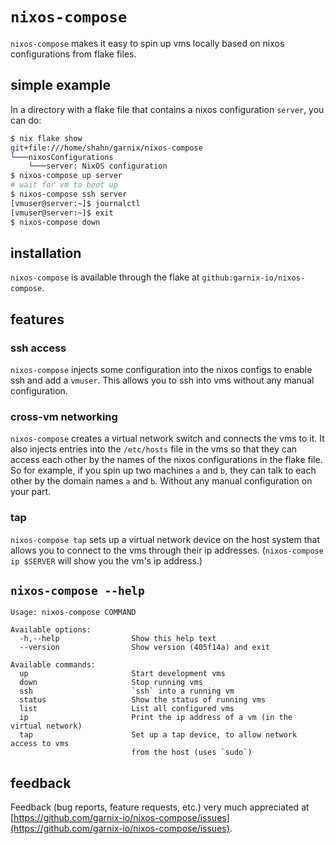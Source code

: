 # `nixos-compose`

`nixos-compose` makes it easy to spin up vms locally based on nixos configurations from flake files.

## simple example

In a directory with a flake file that contains a nixos configuration `server`, you can do:

``` bash
$ nix flake show
git+file:///home/shahn/garnix/nixos-compose
└───nixosConfigurations
    └───server: NixOS configuration
$ nixos-compose up server
# wait for vm to boot up
$ nixos-compose ssh server
[vmuser@server:~]$ journalctl
[vmuser@server:~]$ exit
$ nixos-compose down
```

## installation

`nixos-compose` is available through the flake at `github:garnix-io/nixos-compose`.

## features

### ssh access

`nixos-compose` injects some configuration into the nixos configs to enable ssh and add a `vmuser`.
This allows you to ssh into vms without any manual configuration.

### cross-vm networking

`nixos-compose` creates a virtual network switch and connects the vms to it.
It also injects entries into the `/etc/hosts` file in the vms so that they can access each other by the names of the nixos configurations in the flake file.
So for example, if you spin up two machines `a` and `b`, they can talk to each other by the domain names `a` and `b`.
Without any manual configuration on your part.

### tap

`nixos-compose tap` sets up a virtual network device on the host system that allows you to connect to the vms through their ip addresses.
(`nixos-compose ip $SERVER` will show you the vm's ip address.)


## `nixos-compose --help`

```
Usage: nixos-compose COMMAND

Available options:
  -h,--help                Show this help text
  --version                Show version (405f14a) and exit

Available commands:
  up                       Start development vms
  down                     Stop running vms
  ssh                      `ssh` into a running vm
  status                   Show the status of running vms
  list                     List all configured vms
  ip                       Print the ip address of a vm (in the virtual network)
  tap                      Set up a tap device, to allow network access to vms
                           from the host (uses `sudo`)
```

## feedback

Feedback (bug reports, feature requests, etc.) very much appreciated at [https://github.com/garnix-io/nixos-compose/issues](https://github.com/garnix-io/nixos-compose/issues).

